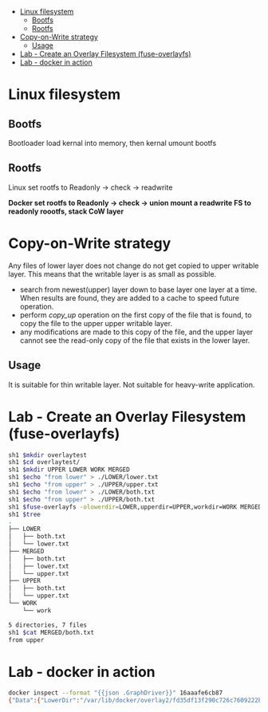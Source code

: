 - [Linux filesystem](#linux-filesystem)
  - [Bootfs](#bootfs)
  - [Rootfs](#rootfs)
- [Copy-on-Write strategy](#copy-on-write-strategy)
  - [Usage](#usage)
- [Lab - Create an Overlay Filesystem (fuse-overlayfs)](#lab---create-an-overlay-filesystem-fuse-overlayfs)
- [Lab - docker in action](#lab---docker-in-action)
# Linux filesystem
## Bootfs
Bootloader load kernal into memory, then kernal umount bootfs
## Rootfs
Linux set rootfs to Readonly -> check -> readwrite

**Docker set rootfs to Readonly -> check -> union mount a readwrite FS to readonly roootfs, stack CoW layer** 
# Copy-on-Write strategy
Any files of lower layer does not change do not get copied to upper writable layer. This means that the writable layer is as small as possible.
- search from newest(upper) layer down to base layer one layer at a time. When results are found, they are added to a cache to speed future operation.
- perform *copy_up* operation on the first copy of the file that is found, to copy the file to the upper upper writable layer.
- any modifications are made to this copy of the file, and the upper layer cannot see the read-only copy of the file that exists in the lower layer.
## Usage
It is suitable for thin writable layer. Not suitable for heavy-write application.
# Lab - Create an Overlay Filesystem (fuse-overlayfs)
```bash
sh1 $mkdir overlaytest
sh1 $cd overlaytest/
sh1 $mkdir UPPER LOWER WORK MERGED
sh1 $echo "from lower" > ./LOWER/lower.txt
sh1 $echo "from upper" > ./UPPER/upper.txt
sh1 $echo "from lower" > ./LOWER/both.txt
sh1 $echo "from upper" > ./UPPER/both.txt
sh1 $fuse-overlayfs -olowerdir=LOWER,upperdir=UPPER,workdir=WORK MERGED
sh1 $tree
.
├── LOWER
│   ├── both.txt
│   └── lower.txt
├── MERGED
│   ├── both.txt
│   ├── lower.txt
│   └── upper.txt
├── UPPER
│   ├── both.txt
│   └── upper.txt
└── WORK
    └── work

5 directories, 7 files
sh1 $cat MERGED/both.txt 
from upper
```
# Lab - docker in action
```bash
docker inspect --format "{{json .GraphDriver}}" 16aaafe6cb87
{"Data":{"LowerDir":"/var/lib/docker/overlay2/fd35df13f290c726c7609222b8644253ed8ef6b3eff39c87946c12a614ddc42b-init/diff:/var/lib/docker/overlay2/d69cbf65ce321ac59fc836e2cc2015004aed29d6df81256896491deb475ee3a1/diff:/var/lib/docker/overlay2/46b502bafc43251035b4b5d00a5ff525d76cf02899371373d9fe0b803b3511d7/diff:/var/lib/docker/overlay2/704468256bdac88015848bdf23392576c30a269342873e9ae7da6cb96f6a2f66/diff","MergedDir":"/var/lib/docker/overlay2/fd35df13f290c726c7609222b8644253ed8ef6b3eff39c87946c12a614ddc42b/merged","UpperDir":"/var/lib/docker/overlay2/fd35df13f290c726c7609222b8644253ed8ef6b3eff39c87946c12a614ddc42b/diff","WorkDir":"/var/lib/docker/overlay2/fd35df13f290c726c7609222b8644253ed8ef6b3eff39c87946c12a614ddc42b/work"},"Name":"overlay2"}
```